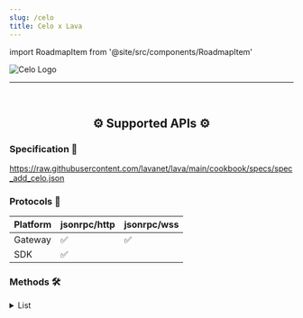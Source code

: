 ```yaml
---
slug: /celo
title: Celo x Lava
---
```


import RoadmapItem from '@site/src/components/RoadmapItem'

![Celo Logo](/img/chains/celo_logo.svg)

[<RoadmapItem icon="⛏️" title="Get RPC" description="Get access to Lava's Web3 APIs and start building on the network with ease"/>](/celo-dev)

[<RoadmapItem icon="🚀" title="Run an RPC Node" description="Become a part of Lava's network by running your own RPC node and accessing Web3 APIs seamlessly"/>](/celo-node)

<hr />
<br />

<center>

## ⚙️ Supported APIs ⚙️

</center>

### Specification 📑

https://raw.githubusercontent.com/lavanet/lava/main/cookbook/specs/spec_add_celo.json


### Protocols 🔗

| Platform  |  jsonrpc/http | jsonrpc/wss 
| --------- | -------- |---------------
| Gateway   | ✅       | ✅
| SDK       | ✅       | 


### Methods 🛠️
<details>
<summary> List </summary>

- eth_chainId

</details>






